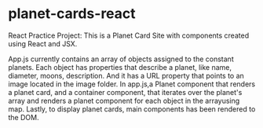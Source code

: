 # planet-cards-react

React Practice Project:
This is a Planet Card Site with components created using React and JSX.

App.js currently contains an array of objects assigned to the constant planets. Each object has properties
that describe a planet, like name, diameter, moons, description. And it has a URL property that points to
an image located in the image folder. 
In app.js,a Planet component that renders a planet card, and a container component, that iterates over the planet's array and renders a planet
component for each object in the arrayusing map.
Lastly, to display planet cards, main components has been rendered to the DOM.
